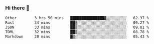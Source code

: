 ### Hi there 👋

<!--
**WShiBin/WShiBin** is a ✨ _special_ ✨ repository because its `README.md` (this file) appears on your GitHub profile.

Here are some ideas to get you started:

- 🔭 I’m currently working on ...
- 🌱 I’m currently learning ...
- 👯 I’m looking to collaborate on ...
- 🤔 I’m looking for help with ...
- 💬 Ask me about ...
- 📫 How to reach me: ...
- 😄 Pronouns: ...
- ⚡ Fun fact: ...
-->

<!--START_SECTION:waka-->

```txt
Other        3 hrs 50 mins   ███████████████▓░░░░░░░░░   62.37 %
Rust         34 mins         ██▒░░░░░░░░░░░░░░░░░░░░░░   09.27 %
JSON         33 mins         ██▒░░░░░░░░░░░░░░░░░░░░░░   09.01 %
TOML         32 mins         ██▒░░░░░░░░░░░░░░░░░░░░░░   08.78 %
Markdown     20 mins         █▒░░░░░░░░░░░░░░░░░░░░░░░   05.43 %
```

<!--END_SECTION:waka-->
